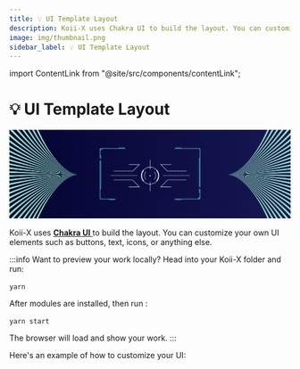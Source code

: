```yaml
---
title: 💡 UI Template Layout
description: Koii-X uses Chakra UI to build the layout. You can customize your own UI elements such as buttons, text, icons, or anything else.
image: img/thumbnail.png
sidebar_label: 💡 UI Template Layout
---
```


import ContentLink from "@site/src/components/contentLink";

# 💡 UI Template Layout

![Banner](../../img/Templates.png)

Koii-X uses [**Chakra UI** ](https://chakra-ui.com/)to build the layout. You can customize your own UI elements such as buttons, text, icons, or anything else.

:::info
Want to preview your work locally? Head into your Koii-X folder and run:

`yarn`

After modules are installed, then run :

`yarn start`

The browser will load and show your work.
:::

Here's an example of how to customize your UI:

<ContentLink title="Box" link="./box" iconType="copy" />
<br/>
<ContentLink title="SimpleGrid" link="./simplegrid" iconType="copy" />
<br/>
<ContentLink title="Button & Button Group" link="./button-and-button-group" iconType="copy" />
